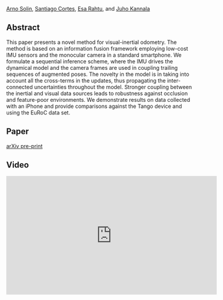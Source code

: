[Arno Solin](http://arno.solin.fi), [Santiago Cortes](), [Esa Rahtu](), and [Juho Kannala]()

## Abstract

This paper presents a novel method for visual-inertial odometry. The method is based on an information fusion framework employing low-cost IMU sensors and the monocular camera in a standard smartphone. We formulate a sequential inference scheme, where the IMU drives the dynamical model and the camera frames are used in coupling trailing sequences of augmented poses. The novelty in the model is in taking into account all the cross-terms in the updates, thus propagating the inter-connected uncertainties throughout the model. Stronger coupling between the inertial and visual data sources leads to robustness against occlusion and feature-poor environments. We demonstrate results on data collected with an iPhone and provide comparisons against the Tango device and using the EuRoC data set.

## Paper

[arXiv pre-print](https://arxiv.org/abs/1708.00894)

## Video

<iframe width="560" height="315" src="https://www.youtube.com/embed/suTx4FPcwbA" frameborder="0" gesture="media" allow="encrypted-media" allowfullscreen></iframe>

